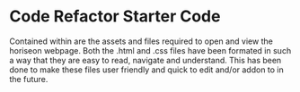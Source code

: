 # Code Refactor Starter Code
Contained within are the assets and files required to open and view the horiseon webpage.
Both the .html and .css files have been formated in such a way that they are easy to read, navigate and understand.
This has been done to make these files user friendly and quick to edit and/or addon to in the future.